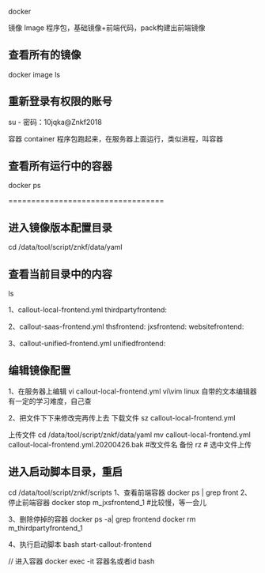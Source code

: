 ﻿docker

镜像 Image 
程序包，基础镜像+前端代码，pack构建出前端镜像

## 查看所有的镜像 
docker image ls

## 重新登录有权限的账号
 su - 
密码：10jqka@Znkf2018


容器 container
程序包跑起来，在服务器上面运行，类似进程，叫容器

## 查看所有运行中的容器
docker ps



==================================
## 进入镜像版本配置目录
cd /data/tool/script/znkf/data/yaml

## 查看当前目录中的内容
ls

1、callout-local-frontend.yml 
  thirdpartyfrontend:
    
2、callout-saas-frontend.yml 
  thsfrontend:
  jxsfrontend:
  websitefrontend:
    
3、callout-unified-frontend.yml 
  unifiedfrontend:
    
## 编辑镜像配置
1、在服务器上编辑
vi callout-local-frontend.yml
vi\vim linux 自带的文本编辑器 有一定的学习难度，自己查

2、把文件下下来修改完再传上去
下载文件
sz callout-local-frontend.yml

上传文件
cd /data/tool/script/znkf/data/yaml 
mv callout-local-frontend.yml callout-local-frontend.yml.20200426.bak #改文件名 备份
rz # 选中文件上传


## 进入启动脚本目录，重启
cd /data/tool/script/znkf/scripts
1、查看前端容器
docker ps | grep front
2、停止前端容器
docker stop m_jxsfrontend_1 #比较慢，等一会儿

3、删除停掉的容器
docker ps -a| grep frontend
docker rm m_thirdpartyfrontend_1

4、执行启动脚本
bash start-callout-frontend




// 进入容器
docker exec -it 容器名或者id bash






	
	